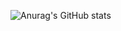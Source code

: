 
![Anurag's GitHub stats](https://github-readme-stats.vercel.app/api?username=ctzxvulkan&show_icons=true&theme=nord&hide_border=true)
